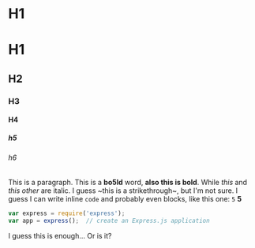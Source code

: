 # H1
# H1 ###
## H2
### H3
#### H4
##### h5
###### h6


This is a paragraph. This is a **bo5ld** word, __also this is bold__. While *this* and _this other_ are italic. I guess ~this is a strikethrough~, but I'm not sure. I guess I can write inline `code` and probably even blocks, like this one: `5`
**5**
```js
var express = require('express');
var app = express();  // create an Express.js application
```

I guess this is enough... Or is it?
